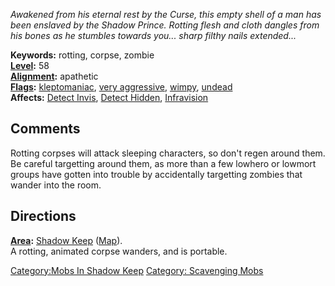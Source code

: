 *Awakened from his eternal rest by the Curse, this empty shell of a man
has been enslaved by the Shadow Prince. Rotting flesh and cloth dangles
from his bones as he stumbles towards you... sharp filthy nails
extended...*

**Keywords:** rotting, corpse, zombie  
**[Level](Level "wikilink"):** 58  
**[Alignment](Alignment "wikilink"):** apathetic  
**[Flags](:Category:Mob_Types.md "wikilink"):**
[kleptomaniac](:Category:_Scavenging_Mobs.md "wikilink"), [very
aggressive](Aggressive_Mobs.md "wikilink"),
[wimpy](Wimpy_Mobs.md "wikilink"), [undead](Undead_Mobs.md "wikilink")  
**Affects:** [Detect Invis](Detect_Invis "wikilink"), [Detect
Hidden](Detect_Hidden "wikilink"), [Infravision](Infravision "wikilink")

## Comments

Rotting corpses will attack sleeping characters, so don't regen around
them. Be careful targetting around them, as more than a few lowhero or
lowmort groups have gotten into trouble by accidentally targetting
zombies that wander into the room.

## Directions

**[Area](:Category:_Areas.md "wikilink"):** [Shadow
Keep](:Category:_Shadow_Keep.md "wikilink")
([Map](Shadow_Keep_Map.md "wikilink")).  
A rotting, animated corpse wanders, and is portable.

[Category:Mobs In Shadow Keep](Category:Mobs_In_Shadow_Keep "wikilink")
[Category: Scavenging Mobs](Category:_Scavenging_Mobs "wikilink")
